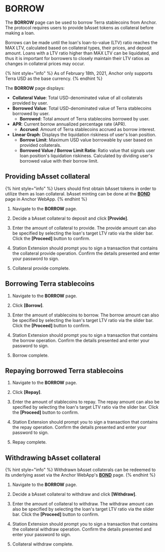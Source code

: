 # BORROW

The **BORROW** page can be used to borrow Terra stablecoins from Anchor. The protocol requires users to provide bAsset tokens as collateral before making a loan.

Borrows can be made until the loan's loan-to-value \(LTV\) ratio reaches the MAX LTV, calculated based on collateral types, their prices, and deposit amount. Loans with a LTV ratio higher than MAX LTV can be liquidated, and thus it is important for borrowers to closely maintain their LTV ratios as changes in collateral prices may occur.

{% hint style="info" %}
As of February 18th, 2021, Anchor only supports Terra USD as the base currency.
{% endhint %}

The **BORROW** page displays:

* **Collateral Value**: Total USD-denominated value of all collaterals provided by user. 
* **Borrowed Value**: Total USD-denominated value of Terra stablecoins borrowed by user. 
  * **Borrowed**: Total amount of Terra stablecoins borrowed by user.
* **APR**: Current borrow annualized percentage rate \(APR\). 
  * **Accrued**: Amount of Terra stablecoins accrued as borrow interest. 
* **Linear Graph**: Displays the liquidation riskiness of user's loan position. 
  * **Borrow Limit**: Maximum USD value borrowable by user based on provided collaterals. 
  * **Borrowed Value / Borrow Limit Ratio**: Ratio value that signals user loan position's liquidation riskiness. Calculated by dividing user's borrowed value with their borrow limit.

## Providing bAsset collateral

{% hint style="info" %}
Users should first obtain bAsset tokens in order to utilize them as loan collateral. bAsset minting can be done at the [**BOND**](basset.md) page in Anchor WebApp.
{% endhint %}

1. Navigate to the **BORROW** page.



2. Decide a bAsset collateral to deposit and click **\[Provide\]**.



3. Enter the amount of collateral to provide. The provide amount can also be specified by selecting the loan's target LTV ratio via the slider bar. Click the **\[Proceed\]** button to confirm.



4. Station Extension should prompt you to sign a transaction that contains the collateral provide operation. Confirm the details presented and enter your password to sign.



5. Collateral provide complete.



## Borrowing Terra stablecoins

1. Navigate to the **BORROW** page.



2. Click **\[Borrow\]**.



3. Enter the amount of stablecoins to borrow. The borrow amount can also be specified by selecting the loan's target LTV ratio via the slider bar. Click the **\[Proceed\]** button to confirm.



4. Station Extension should prompt you to sign a transaction that contains the borrow operation. Confirm the details presented and enter your password to sign.



5. Borrow complete.



## Repaying borrowed Terra stablecoins

1. Navigate to the **BORROW** page.



2. Click **\[Repay\]**.



3. Enter the amount of stablecoins to repay. The repay amount can also be specified by selecting the loan's target LTV ratio via the slider bar. Click the **\[Proceed\]** button to confirm.



4. Station Extension should prompt you to sign a transaction that contains the repay operation. Confirm the details presented and enter your password to sign.



5. Repay complete.



## Withdrawing bAsset collateral

{% hint style="info" %}
Withdrawn bAsset collaterals can be redeemed to its underlying asset via the Anchor WebApp's [**BOND**](basset.md) page.
{% endhint %}

1. Navigate to the **BORROW** page.



2. Decide a bAsset collateral to withdraw and click **\[Withdraw\]**.



3. Enter the amount of collateral to withdraw. The withdraw amount can also be specified by selecting the loan's target LTV ratio via the slider bar. Click the **\[Proceed\]** button to confirm.



4. Station Extension should prompt you to sign a transaction that contains the collateral withdraw operation. Confirm the details presented and enter your password to sign.



5. Collateral withdraw complete.



